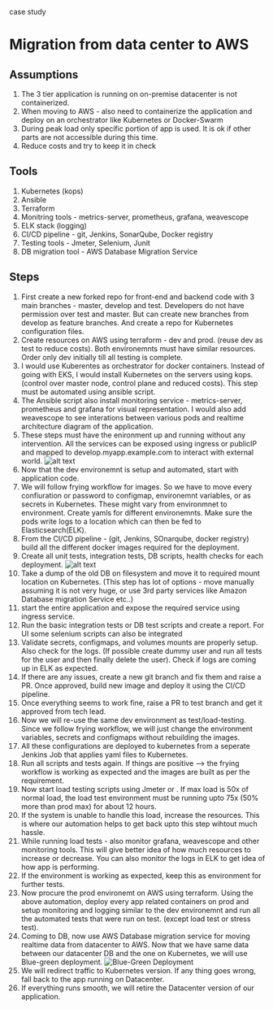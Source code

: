 case study

# Migration from data center to AWS #

## Assumptions ##
1. The 3 tier application is running on on-premise datacenter is not containerized.
2. When moving to AWS - also need to containerize the application and deploy on an orchestrator like Kubernetes or Docker-Swarm
3. During peak load only specific portion of app is used. It is ok if other parts are not accessible during this time.
4. Reduce costs and try to keep it in check

## Tools ##
1. Kubernetes (kops)
2. Ansible 
3. Terraform
4. Monitring tools - metrics-server, prometheus, grafana, weavescope
5. ELK stack (logging) 
6. CI/CD pipeline - git, Jenkins, SonarQube, Docker registry
7. Testing tools - Jmeter, Selenium, Junit 
8. DB migration tool - AWS Database Migration Service

## Steps ##

1. First create a new forked repo for front-end and backend code with 3 main branches - master, develop and test. Developers do not have permission over test and master. But can create new branches from develop as feature branches. And create a repo for Kubernetes configuration files.
2. Create resources on AWS using terraform - dev and prod. (reuse dev as test to reduce costs). Both environemnts must have similar resources. Order only dev initially till all testing is complete.
3. I would use Kuberentes as orchestrator for docker containers. Instead of going with EKS, I would install Kubernetes on the servers using kops. (control over master node, control plane and reduced costs). This step must be automated using ansible script.
4. The Ansible script also install monitoring service - metrics-server, prometheus and grafana for visual representation. I would also add weavescope to see interations between various pods and realtime architecture diagram of the application.
5. These steps must have the enironment up and running without any intervention. All the services can be exposed using ingress or publicIP and mapped to develop.myapp.example.com to interact with external world.
![alt text](images/Kubernetes.jpg?raw=true "Title")
6. Now that the dev environemnt is setup and automated, start with application code.
7. We will follow frying workflow for images. So we have to move every confiuration or password to configmap, environemnt variables, or as secrets in Kubernetes. These might vary from environmnet to environment. Create yamls for different environemnts. Make sure the pods write logs to a location which can then be fed to Elasticsearch(ELK).
8. From the CI/CD pipeline - (git, Jenkins, SOnarqube, docker registry) build all the different docker images required for the deployment.
9. Create all unit tests, integration tests, DB scripts, health checks for each deployment.
![alt text](https://raw.githubusercontent.com/gauti038/spark-networks-challenge/master/case-study-solution/images/CI.jpg?raw=true "Title")
9. Take a dump of the old DB on filesystem and move it to required mount location on Kubernetes. (This step has lot of options - move manually assuming it is not very huge, or use 3rd party services like Amazon Database migration Service etc..)
10. start the entire application and expose the required service using ingress service.
11. Run the basic integration tests or DB test scripts and create a report. For UI some selenium scripts can also be integrated
12. Validate secrets, configmaps, and volumes mounts are properly setup. Also check for the logs. (If possible create dummy user and run all tests for the user and then finally delete the user). Check if logs are coming up in ELK as expected.
13. If there are any issues, create a new git branch and fix them and raise a PR. Once approved, build new image and deploy it using the CI/CD pipeline.
14. Once everything seems to work fine, raise a PR to test branch and get it approved from tech lead.
15. Now we will re-use the same dev environment as test/load-testing. Since we follow frying workflow, we will just change the environment variables, secrets and configmaps without rebuilding the images.
16. All these configurations are deployed to kubernetes from a seperate Jenkins Job that applies yaml files to Kubernetes.
17. Run all scripts and tests again. If things are positive --> the frying workflow is working as expected and the images are built as per the requirement.
18. Now start load testing scripts using Jmeter or . If max load is 50x of normal load, the load test environment must be running upto 75x (50% more than prod max) for about 12 hours.
19. If the system is unable to handle this load, increase the resources. This is where our automation helps to get back upto this step wihtout much hassle. 
20. While running load tests - also monitor grafana, weavescope and other monitoring tools. This will give better idea of how much resources to increase or decrease. You can also monitor the logs in ELK to get idea of how app is performing.
21. If the environment is working as expected, keep this as environment for further tests.
22. Now procure the prod environemt on AWS using terraform. Using the above automation, deploy every app related containers on prod and setup monitoring and logging similar to the dev environemnt and run all the automated tests that were run on test. (except load test or stress test).
23. Coming to DB, now use AWS Database migration service for moving realtime data from datacenter to AWS. Now that we have same data between our datacenter DB and the one on Kubernetes, we will use Blue-green deployment.
![Blue-Green Deployment](images/blue-green-deployment.jpg?raw=true "Title")
24. We will redirect traffic to Kubernetes version. If any thing goes wrong, fall back to the app running on Datacenter. 
25. If everything runs smooth, we will retire the Datacenter version of our application. 

